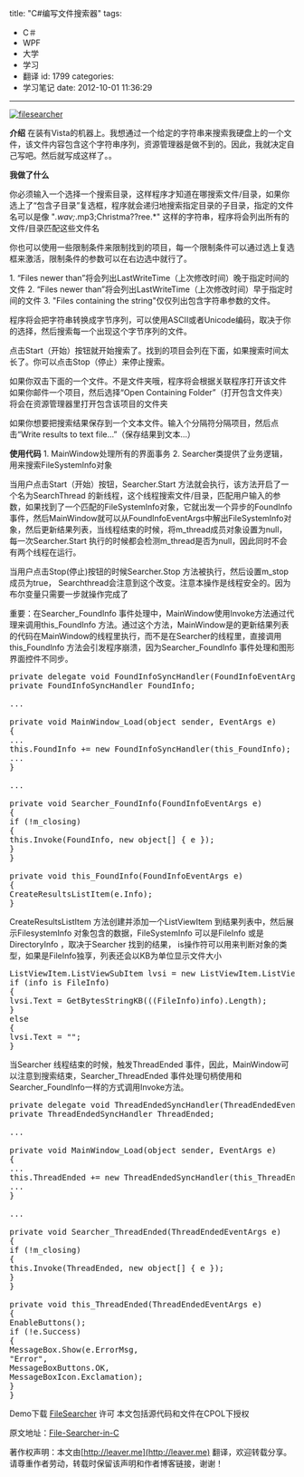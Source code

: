 title: "C#编写文件搜索器"
tags:
  - C＃
  - WPF
  - 大学
  - 学习
  - 翻译
id: 1799
categories:
  - 学习笔记
date: 2012-10-01 11:36:29
---

[![]({{BASE_PATH}}/images/6d2217ea2873cc4f559cc605fc38f29dade4aef8.jpg "filesearcher")](http://leaverimage.b0.upaiyun.com/27654_o.jpg)

**介绍**
在装有Vista的机器上。我想通过一个给定的字符串来搜索我硬盘上的一个文件，该文件内容包含这个字符串序列，资源管理器是做不到的。因此，我就决定自己写吧。然后就写成这样了。。

**我做了什么**

你必须输入一个选择一个搜索目录，这样程序才知道在哪搜索文件/目录，如果你选上了“包含子目录”复选框，程序就会递归地搜索指定目录的子目录，指定的文件名可以是像 "*.wav;*.mp3;Christma??ree.*" 这样的字符串，程序将会列出所有的文件/目录匹配这些文件名

你也可以使用一些限制条件来限制找到的项目，每一个限制条件可以通过选上复选框来激活，限制条件的参数可以在右边选中就行了。

1\. “Files newer than”将会列出LastWriteTime（上次修改时间）晚于指定时间的文件
2\. “Files newer than”将会列出LastWriteTime（上次修改时间）早于指定时间的文件
3\. "Files containing the string"仅仅列出包含字符串参数的文件。

程序将会把字符串转换成字节序列，可以使用ASCII或者Unicode编码，取决于你的选择，然后搜索每一个出现这个字节序列的文件。

点击Start（开始）按钮就开始搜索了。找到的项目会列在下面，如果搜索时间太长了。你可以点击Stop（停止）来停止搜索。

如果你双击下面的一个文件。不是文件夹哦，程序将会根据关联程序打开该文件
如果你邮件一个项目，然后选择“Open Containing Folder”（打开包含文件夹）将会在资源管理器里打开包含该项目的文件夹

如果你想要把搜索结果保存到一个文本文件。输入个分隔符分隔项目，然后点击“Write results to text file…”（保存结果到文本…）

**使用代码**
1\. MainWindow处理所有的界面事务
2\. Searcher类提供了业务逻辑，用来搜索FileSystemInfo对象

当用户点击Start（开始）按钮，Searcher.Start 方法就会执行，该方法开启了一个名为SearchThread 的新线程，这个线程搜索文件/目录，匹配用户输入的参数，如果找到了一个匹配的FileSystemInfo对象，它就出发一个异步的FoundInfo 事件，然后MainWindow就可以从FoundInfoEventArgs中解出FileSystemInfo对象，然后更新结果列表，当线程结束的时候，将m_thread成员对象设置为null，每一次Searcher.Start 执行的时候都会检测m_thread是否为null，因此同时不会有两个线程在运行。

当用户点击Stop(停止)按钮的时候Searcher.Stop 方法被执行，然后设置m_stop 成员为true， Searchthread会注意到这个改变。注意本操作是线程安全的。因为布尔变量只需要一步就操作完成了

重要：在Searcher_FoundInfo 事件处理中，MainWindow使用Invoke方法通过代理来调用this_FoundInfo 方法。通过这个方法，MainWindow是的更新结果列表的代码在MainWindow的线程里执行，而不是在Searcher的线程里，直接调用this_FoundInfo 方法会引发程序崩溃，因为Searcher_FoundInfo 事件处理和图形界面控件不同步。

<pre class="lang:c# decode:true " >private delegate void FoundInfoSyncHandler(FoundInfoEventArgs e);
private FoundInfoSyncHandler FoundInfo;

...

private void MainWindow_Load(object sender, EventArgs e)
{
...
this.FoundInfo += new FoundInfoSyncHandler(this_FoundInfo);
...
}

...

private void Searcher_FoundInfo(FoundInfoEventArgs e)
{
if (!m_closing)
{
this.Invoke(FoundInfo, new object[] { e });
}
}

private void this_FoundInfo(FoundInfoEventArgs e)
{
CreateResultsListItem(e.Info);
}</pre> 

CreateResultsListItem 方法创建并添加一个ListViewItem 到结果列表中，然后展示FilesystemInfo 对象包含的数据，FileSystemInfo 可以是FileInfo 或是DirectoryInfo ，取决于Searcher 找到的结果， is操作符可以用来判断对象的类型，如果是FileInfo独享，列表还会以KB为单位显示文件大小

<pre class="lang:default decode:true " >ListViewItem.ListViewSubItem lvsi = new ListViewItem.ListViewSubItem();
if (info is FileInfo)
{
lvsi.Text = GetBytesStringKB(((FileInfo)info).Length);
}
else
{
lvsi.Text = "";
}</pre> 

当Searcher 线程结束的时候，触发ThreadEnded 事件，因此，MainWindow可以注意到搜索结束，Searcher_ThreadEnded 事件处理句柄使用和Searcher_FoundInfo一样的方式调用Invoke方法。

<pre class="lang:default decode:true " >private delegate void ThreadEndedSyncHandler(ThreadEndedEventArgs e);
private ThreadEndedSyncHandler ThreadEnded;

...

private void MainWindow_Load(object sender, EventArgs e)
{
...
this.ThreadEnded += new ThreadEndedSyncHandler(this_ThreadEnded);
...
}

...

private void Searcher_ThreadEnded(ThreadEndedEventArgs e)
{
if (!m_closing)
{
this.Invoke(ThreadEnded, new object[] { e });
}
}

private void this_ThreadEnded(ThreadEndedEventArgs e)
{
EnableButtons();
if (!e.Success)
{
MessageBox.Show(e.ErrorMsg,
"Error",
MessageBoxButtons.OK,
MessageBoxIcon.Exclamation);
}
}</pre> 

Demo下载
[FileSearcher](http://pan.baidu.com/share/link?shareid=68747&uk=1493685990)
许可
本文包括源代码和文件在CPOL下授权

原文地址：[File-Searcher-in-C](http://www.codeproject.com/Articles/35044/File-Searcher-in-C)

著作权声明：本文由[http://leaver.me](http://leaver.me) 翻译，欢迎转载分享。请尊重作者劳动，转载时保留该声明和作者博客链接，谢谢！